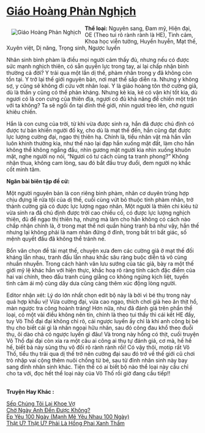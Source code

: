 <a href="https://utruyen.com/giao-hoang-phan-nghich/22129/" title="Giáo Hoàng Phản Nghịch"><h1>Giáo Hoàng Phản Nghịch</h1></a><div style="display:table"><img align="right" style="float: left; padding: 10px;" src="https://utruyen.com/images/story/200x260/giao-hoang-phan-nghich.jpg" alt="Giáo Hoàng Phản Nghịch"><b>Thể loại:</b> Nguyên sang, Đam mỹ, Hiện đại, OE (Theo tui rõ rành rành là HE), Tình cảm, Khoa học viễn tưởng, Huyền huyễn, Mạt thế, Xuyên việt, Dị năng, Trọng sinh, Ngược luyến<p></p>Nhân sinh bình phàm là điều mọi người cảm thấy đủ, nhưng nếu có được sức mạnh nghịch thiên, có sẵn quyền lực trong tay, ai lại chấp nhận bình thường cả đời? Y trải qua một lần dị thế, phàm nhân trong y đã không còn tồn tại. Y trở lại thế giới nguyên bản, nơi mạt thế sắp diễn ra. Nhưng y không sợ, y cũng sẽ không đi cứu vớt nhân loại. Y là giáo hoàng tôn thờ cường giả, dù là thần y cũng có thể phản kháng. Nhưng kẻ kia, kẻ có vận khí tốt kia, dù ngươi có là con cưng của thiên địa, ngươi có đủ khả năng để chiến một trận với ta không? Ta sẽ ngồi ổn tại đỉnh thế giới, nhìn ngươi trèo lên, chờ ngươi khiêu chiến.<p></p>Hắn là con cưng của trời, từ khi vừa được sinh ra, hắn đã được chú định có được tư bản khiến người đố kỵ, cho dù là mạt thế đến, hắn cũng đạt được lực lượng cường đại, ngạo thị thiên hạ. Chính là, tiểu nhân vật mà hắn vẫn luôn khinh thường kia, như thế nào lại đạp hắn xuống mặt đất, làm cho hắn không thể không ngẩng đầu, nhìn gương mặt người kia nhìn xuống khuôn mặt, nghe người nọ nói, “Ngươi có tư cách cùng ta tranh phong?” Không nhận thua, không cam lòng, sau đó bắt đầu truy đuổi, đem người nọ khắc cốt minh tâm.<p></p><b>Ngân bài biên tập đề cử:</b><p></p>Một người nguyên bản là con riêng bình phàm, nhân cơ duyên trùng hợp chịu đựng lễ rửa tội của dị thế, cuối cùng vứt bỏ thuộc tính phàm nhân, trở thành cường giả có được lực lượng ngạo nhân. Một người là thiên chi kiêu tử vừa sinh ra đã chú định được trời cao chiếu cố, có được lực lượng nghịch thiên, đủ để ngạo thị thiên hạ, nhưng mà làm cho hắn không có cách nào chấp nhận chính là, ở trong mạt thế nơi quần hùng tranh bá như vậy, hắn thế nhưng lại không phải là nam nhân đứng ở đỉnh, trong bất tri bất giác, số mệnh quyết đấu đã không thể tránh né.<p></p>Bổn văn chọn đề tài mạt thế, chuyện xưa đem các cường giả ở mạt thế đối kháng lẫn nhau, tranh đấu lẫn nhau khắc sâu ràng buộc diễn tả vô cùng nhuần nhuyễn. Trong cách hành văn lưu sướng của tác giả, bày ra một thế giới mỹ lệ khác hẳn với hiện thực, khắc hoạ rõ ràng tính cách đặc điểm của hai vai chính, theo đấu tranh cùng giằng co không ngừng kịch liệt, tuyến tình cảm ái mộ cùng dây dưa cũng càng thêm xúc động lòng người.<p></p>Editor nhận xét: Lý do lớn nhất chọn edit bộ này là bởi vì bé thụ trong này quá hợp khẩu vị! Vừa cường đại, vừa cao ngạo, thích chơi giả heo ăn thịt hổ, màn ngược tra công hoành tráng! Hơn nữa, như đã đánh giá trên phần thể loại, có một vài điều không nên tin, chính là theo tui thấy thì cái kết HE đấy, tuy Vô Thố đại đại không chỉ rõ, cái ngược luyến ấy chỉ là khi anh công bị bé thụ cho biết cái gì là nhân ngoại hữu nhân, sau đó công đau khổ theo đuổi thụ, ôi dào chả có ngược luyến gì đâu! Và trong này hổng có thịt, cuối truyện Vô Thố đại đại còn xỉa ra một câu ai công ai thụ tự đánh giá, cơ mà, hế hế hế, biết bả này sủng thụ vô đối rõ rành rành rồi! Có vậy thôi, motip rất Vô Thố, tiểu thụ trải qua dị thế trở nên cường đại sau đó trở về thế giới cũ chơi trò nhập vai cộng thêm nuôi chồng từ bé, sau từ đỉnh nhân sinh này bay sang đỉnh nhân sinh khác. Tiện thể có ai biết bộ nào thể loại này cầu chỉ cho ta với, đọc hết thể loại này của Vô Thố rồi giờ đang cầu tiếp!!</div><p><br><b>Truyện Hay Khác :</b></p><a href="https://utruyen.com/sep-chung-toi-lai-khoe-vo/22121/" alt="Sếp Chúng Tôi Lại Khoe Vợ">Sếp Chúng Tôi Lại Khoe Vợ</a><br/><a href="https://www.wattpad.com/story/210707473-ch%E1%BB%9D-ng%C3%A0y-anh-%C4%91%E1%BA%BFn-%C4%91%C6%B0%E1%BB%A3c-kh%C3%B4ng" alt="Chờ Ngày Anh Đến Được Không?">Chờ Ngày Anh Đến Được Không?</a><br/><a href="https://github.com/quanluxury/truyenhot/tree/master/truyenhay/12041/" alt="Ép Yêu 100 Ngày (Mạnh Mẽ Yêu Nhau 100 Ngày)">Ép Yêu 100 Ngày (Mạnh Mẽ Yêu Nhau 100 Ngày)</a><br/><a href="https://github.com/quanluxury/truyenhot/tree/master/truyenhay/16369/" alt="Thật Ư? Thật Ư? Phải Là Hồng Phai Xanh Thắm">Thật Ư? Thật Ư? Phải Là Hồng Phai Xanh Thắm</a><br/>